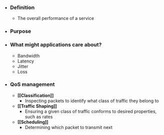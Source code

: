 - ### Definition
	- The overall performance of a service

- ### Purpose

- ### What might applications care about?
	- Bandwidth
	- Latency
	- Jitter
	- Loss

- ### QoS management
	- **[[Classification]]**
		- Inspecting packets to identify what class of traffic they belong to
	- **[[Traffic Shaping]]**
		- Ensuring a given class of traffic conforms to desired properties, such as rates
	- **[[Scheduling]]**
		- Determining which packet to transmit next